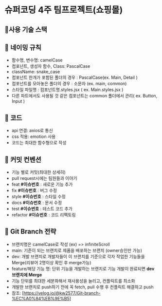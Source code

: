 # 슈퍼코딩 4주 팀프로젝트(쇼핑몰)

## 🚀사용 기술 스택

<!-- 1. React, JavaScript 스택을 사용한다.
2. TypeScript, Next.js 스택을 사용한다.
3. Redux 또는 Context API를 통해 전역 상태를 관리한다.
4. 커스텀 훅을 통해 공통으로 사용하는 로직을 관리한다.
5. 스타일링은 styled-components 또는 tailwindcss 사용을 권장한다. -->

## 🚀 네이밍 규칙

- 함수명, 변수명: camelCase
- 컴포넌트, 생성자 함수, Class: PascalCase
- className: snake_case
- 컴포넌트 한개가 포함된 폴더의 경우 : PascalCase(ex. Main, Detail )
- 컴포넌트를 모아놓은 폴더의 경우 : 소문자 (ex. main, common)
- 스타일 파일명 : 컴포넌트명.styles.jsx ( ex. Main.styles.jsx )
- 다른 파트에서도 사용될 것 같은 컴포넌트는 common 폴더에서 관리( ex. Button, Input )

## 🚀 코드

- api 연결: axios로 통신
- css 적용: emotion 사용
- 코드는 최대한 함수형으로 작성

## 🚀 커밋 컨벤션

- 기능 별로 커밋(최대한 상세히)
- pull request시에는 팀원들과 이야기
- feat **#이슈번호** : 새로운 기능 추가
- fix **#이슈번호** : 버그 수정
- style **#이슈번호** : 스타일 수정
- docs **#이슈번호** : 문서 수정
- test **#이슈번호** : 테스트 코드 추가
- refactor **#이슈번호** : 코드 리펙토링

## 🚀 Git Branch 전략

- 브랜치명은 camelCase로 작성 (ex) => infiniteScroll
- main: 기준이 되는 브랜치로 제품을 배포하는 브랜치 (owner승인만 가능)
- dev: 개발 브랜치로 개발자들이 이 브랜치를 기준으로 각자 작업한 기능들을 Merge(리뷰어 2명이상 확인 후 merge가능)
- feature/해당 기능 명: 단위 기능을 개발하는 브랜치로 기능 개발이 완료되면 **dev 브랜치에 Merge**
- 기능 단위를 최대한 세분화해서 재사용성을 늘리고, 컨플릭트를 최소화
- 개발한 브랜치로 push하기 전에 꼭 fetch, pull 수행 후 컨플릭트 해결하고 push
- 참조: [https://velog.io/@kw2577/Git-branch-%EC%A0%84%EB%9E%B5]
